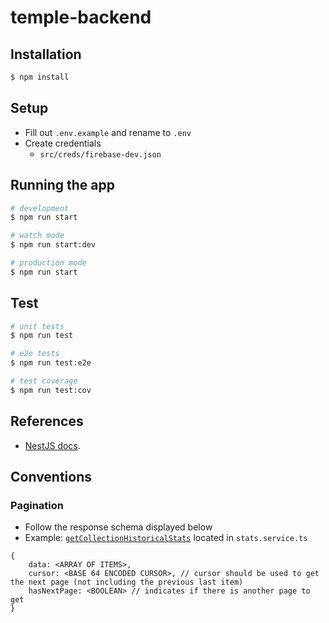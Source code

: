 # temple-backend

## Installation

```bash
$ npm install
```

## Setup

- Fill out `.env.example` and rename to `.env`
- Create credentials
  - `src/creds/firebase-dev.json`

## Running the app

```bash
# development
$ npm run start

# watch mode
$ npm run start:dev

# production mode
$ npm run start
```

## Test

```bash
# unit tests
$ npm run test

# e2e tests
$ npm run test:e2e

# test coverage
$ npm run test:cov
```

## References

- [NestJS docs](https://docs.nestjs.com/).

## Conventions

### Pagination

- Follow the response schema displayed below
- Example: [`getCollectionHistoricalStats`](src/stats/stats.service.ts) located in `stats.service.ts`

```
{
    data: <ARRAY OF ITEMS>,
    cursor: <BASE 64 ENCODED CURSOR>, // cursor should be used to get the next page (not including the previous last item)
    hasNextPage: <BOOLEAN> // indicates if there is another page to get
}
```
